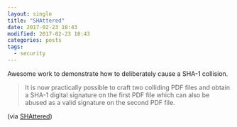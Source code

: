 ```yaml
---
layout: single
title: "SHAttered"
date: 2017-02-23 10:43
modified: 2017-02-23 10:43
categories: posts
tags:
  - security
---
```


Awesome work to demonstrate how to deliberately cause a SHA-1 collision.

> It is now practically possible to craft two colliding PDF files and obtain a
SHA-1 digital signature on the first PDF file which can also be abused as a
valid signature on the second PDF file.

(via [SHAttered](http://shattered.it/))
